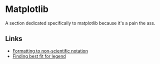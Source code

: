# Matplotlib

A section dedicated specifically to matplotlib because it's a
pain the ass.


## Links
- [Formatting to non-scientific notation](http://stackoverflow.com/questions/3677368/matplotlib-format-axis-offset-values-to-whole-numbers-or-specific-number)
- [Finding best fit for legend](http://stackoverflow.com/questions/4700614/how-to-put-the-legend-out-of-the-plot)
